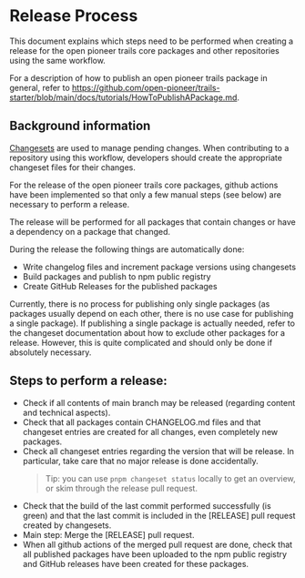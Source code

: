 # Release Process

This document explains which steps need to be performed when creating a release for the open pioneer trails core packages and other repositories using the same workflow.

For a description of how to publish an open pioneer trails package in general, refer to https://github.com/open-pioneer/trails-starter/blob/main/docs/tutorials/HowToPublishAPackage.md.

## Background information

[Changesets](https://github.com/changesets/changesets) are used to manage pending changes.
When contributing to a repository using this workflow, developers should create the appropriate changeset files for their changes.

For the release of the open pioneer trails core packages, github actions have been implemented so that only a few manual steps (see below) are necessary to perform a release.

The release will be performed for all packages that contain changes or have a dependency on a package that changed.

During the release the following things are automatically done:

-   Write changelog files and increment package versions using changesets
-   Build packages and publish to npm public registry
-   Create GitHub Releases for the published packages

Currently, there is no process for publishing only single packages
(as packages usually depend on each other, there is no use case for publishing a single package).
If publishing a single package is actually needed, refer to the changeset documentation about
how to exclude other packages for a release.
However, this is quite complicated and should only be done if absolutely necessary.

## Steps to perform a release:

-   Check if all contents of main branch may be released (regarding content and technical aspects).
-   Check that all packages contain CHANGELOG.md files and that changeset entries are created for all
    changes, even completely new packages.
-   Check all changeset entries regarding the version that will be release.
    In particular, take care that no major release is done accidentally.
    > Tip: you can use `pnpm changeset status` locally to get an overview, or skim through the release pull request.
-   Check that the build of the last commit performed successfully (is green)
    and that the last commit is included in the [RELEASE] pull request created by changesets.
-   Main step: Merge the [RELEASE] pull request.
-   When all github actions of the merged pull request are done, check that all published packages have been
    uploaded to the npm public registry and GitHub releases have been created for these packages.
